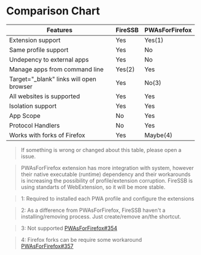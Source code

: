 # Comparison Chart

| Features                                | FireSSB | PWAsForFirefox |
|-----------------------------------------|---------|----------------|
| Extension support                       | Yes     | Yes(1)         |
| Same profile support                    | Yes     | No             |
| Undepency to external apps              | Yes     | No             |
| Manage apps from command line           | Yes(2)  | Yes            |
| Target="_blank" links will open browser | Yes     | No(3)          |
| All websites is supported               | Yes     | Yes            |
| Isolation support                       | Yes     | Yes            |
| App Scope                               | No      | Yes            |
| Protocol Handlers                       | No      | Yes            |
| Works with forks of Firefox             | Yes     | Maybe(4)       |

> If something is wrong or changed about this table, please open a issue. 

> PWAsForFirefox extension has more integration with system, however their native executable (runtime) dependency and their workarounds is increasing the possibility of profile/extension corruption. FireSSB is using standarts of WebExtension, so it will be more stable.

> 1: Required to installed each PWA profile and configure the extensions

> 2: As a difference from PWAsForFirefox, FireSSB haven't a installing/removing process. Just create/remove an/the shortcut.

> 3: Not supported [PWAsForFirefox#354](https://github.com/filips123/PWAsForFirefox/issues/354)

> 4: Firefox forks can be require some workaround [PWAsForFirefox#357](https://github.com/filips123/PWAsForFirefox/issues/357)